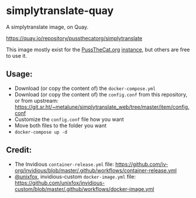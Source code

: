 # simplytranslate-quay

A simplytranslate image, on Quay.

https://quay.io/repository/pussthecatorg/simplytranslate

This image mostly exist for the [PussTheCat.org](https://pussthecat.org/) [instance](https://simplytranslate.pussthecat.org/), but others are free to use it.

## Usage:

- Download (or copy the content of) the `docker-compose.yml` 
- Download (or copy the content of) the `config.conf` from this repository, or from upstream: https://git.sr.ht/~metalune/simplytranslate_web/tree/master/item/config.conf
- Customize the `config.conf` file how you want
- Move both files to the folder you want
- `docker-compose up -d`

## Credit:

- The Invidious `container-release.yml` file: https://github.com/iv-org/invidious/blob/master/.github/workflows/container-release.yml
- [@unixfox](https://github.com/unixfox), invidious-custom `docker-image.yml` file: https://github.com/unixfox/invidious-custom/blob/master/.github/workflows/docker-image.yml
